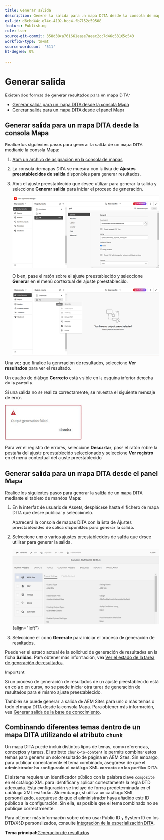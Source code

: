 ```yaml
---
title: Generar salida
description: Genere la salida para un mapa DITA desde la consola de mapas y el tablero de mapas de AEM Guides.
exl-id: d6cbd44c-e74c-4192-bcc4-fb7752c59508
feature: Publishing
role: User
source-git-commit: 358d38ca761661eaee7aeac2cc7d46c53105c543
workflow-type: tm+mt
source-wordcount: '511'
ht-degree: 0%

---
```


# Generar salida

Existen dos formas de generar resultados para un mapa DITA:

- [Generar salida para un mapa DITA desde la consola Mapa](#generate-output-for-a-dita-map-from-the-map-console)
- [Generar salida para un mapa DITA desde el panel Mapa](#generate-output-for-a-dita-map-from-the-map-dashboard)

## Generar salida para un mapa DITA desde la consola Mapa

Realice los siguientes pasos para generar la salida de un mapa DITA mediante la consola Mapa:

1. [Abra un archivo de asignación en la consola de mapas](./open-files-map-console.md).
2. La consola de mapas DITA se muestra con la lista de **Ajustes preestablecidos de salida** disponibles para generar resultados.

3. Abra el ajuste preestablecido que desee utilizar para generar la salida y seleccione **Generar salida** para iniciar el proceso de generación.

   <img src="images/generate-output-pdf.png" alt="ficha de metadatos" width="600">

   O bien, pase el ratón sobre el ajuste preestablecido y seleccione **Generar** en el menú contextual del ajuste preestablecido.


   <img src="images/generate-preset-map-console.png" alt="ficha de metadatos" width="600">

Una vez que finalice la generación de resultados, seleccione **Ver resultados** para ver el resultado.

Un cuadro de diálogo **Correcto** está visible en la esquina inferior derecha de la pantalla.

Si una salida no se realiza correctamente, se muestra el siguiente mensaje de error.

<img src="images/error-log.png" alt="registro de errores" width="250">

Para ver el registro de errores, seleccione **Descartar**, pase el ratón sobre la pestaña del ajuste preestablecido seleccionado y seleccione **Ver registro** en el menú contextual del ajuste preestablecido.

## Generar salida para un mapa DITA desde el panel Mapa

Realice los siguientes pasos para generar la salida de un mapa DITA mediante el tablero de mandos Mapa:

1. En la interfaz de usuario de Assets, desplácese hasta el fichero de mapa DITA que desee publicar y selecciónelo.

   Aparecerá la consola de mapas DITA con la lista de Ajustes preestablecidos de salida disponibles para generar la salida.

1. Seleccione uno o varios ajustes preestablecidos de salida que desee utilizar para generar la salida.

   ![](images/generate-multiple-outputs-uuid.png){align="left"}

1. Seleccione el icono **Generate** para iniciar el proceso de generación de resultados.


Puede ver el estado actual de la solicitud de generación de resultados en la ficha **Salidas**. Para obtener más información, vea [Ver el estado de la tarea de generación de resultados](./generate-output-manage-process.md#view-the-status-of-the-output-generation-task).

>[!IMPORTANT]
>
> Si un proceso de generación de resultados de un ajuste preestablecido está en cola o en curso, no se puede iniciar otra tarea de generación de resultados para el mismo ajuste preestablecido.

También se puede generar la salida de AEM Sites para uno o más temas o todo el mapa DITA desde la consola Mapa. Para obtener más información, vea [Generar salida de la base de conocimiento](web-editor-article-publishing.md#id218CK0U019I).

## Combinando diferentes temas dentro de un mapa DITA utilizando el atributo `chunk`

Un mapa DITA puede incluir distintos tipos de temas, como referencias, conceptos y tareas. El atributo `chunk=to-content` le permite combinar estos temas para generar un solo resultado de página en AEM Sites. Sin embargo, para publicar correctamente el tema combinado, asegúrese de que el administrador ha configurado el catálogo XML correcto en los perfiles DITA.

El sistema requiere un identificador público con la palabra clave `composite` en el catálogo XML para identificar y aplicar correctamente la regla DTD adecuada.
Esta configuración se incluye de forma predeterminada en el catálogo XML estándar. Sin embargo, si utiliza un catálogo XML personalizado, asegúrese de que el administrador haya añadido este ID público a la configuración. Sin ella, es posible que el tema combinado no se publique correctamente.

Para obtener más información sobre cómo usar Public ID y System ID en los DTD/XSD personalizados, consulte [Integración de la especialización DITA](../cs-install-guide/dita-ot-specialization.md#integrate-dita-specialization-id211mb0e00xa).



**Tema principal:**&#x200B;[ Generación de resultados](generate-output.md)
